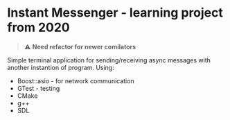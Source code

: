 # Instant Messenger - learning project from 2020
>⚠️ **Need refactor for newer comilators**

Simple terminal application for sending/receiving async messages with another instantion of program.
Using:
- Boost::asio - for network communication
- GTest - testing
- CMake
- g++
- SDL
